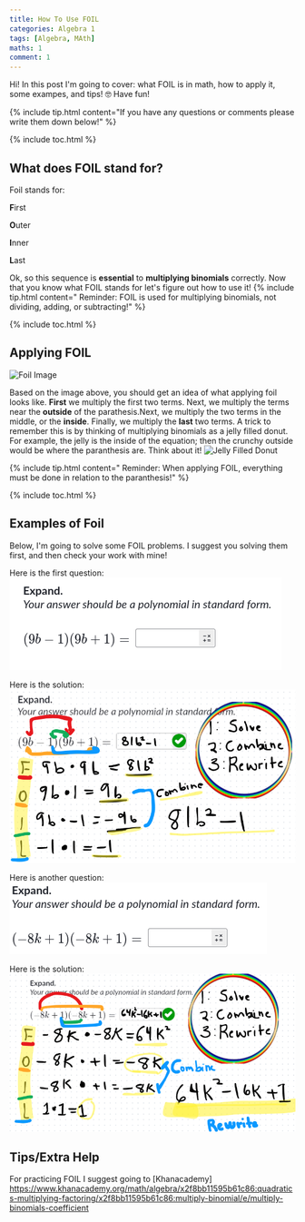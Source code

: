 ```yaml
---
title: How To Use FOIL
categories: Algebra 1
tags: [Algebra, MAth]
maths: 1
comment: 1
---
```

Hi! In this post I'm going to cover: what FOIL is in math, how to apply it, some exampes, and tips! 🤓 Have fun!

{% include tip.html content="If you have any questions or comments please write them down below!" %}

{% include toc.html %}
 
## What does FOIL stand for?

Foil stands for:

 **F**irst

 **O**uter

 **I**nner

 **L**ast


Ok, so this sequence is **essential** to **multiplying binomials** correctly. Now that you know what FOIL stands for let's figure out how to use it!
{% include tip.html content=" Reminder: FOIL is used for multiplying binomials, not dividing, adding, or subtracting!" %}

{% include toc.html %}
 

## Applying FOIL 
<img src="https://study.com/cimages/multimages/16/foil.png" alt="Foil Image">

Based on the image above, you should get an idea of what applying foil looks like. 
    **First** we multiply the first two terms.  Next, we multiply the terms near the **outside** of the parathesis.Next, we multiply the two terms in the middle, or the **inside**. Finally, we multiply the **last** two terms. A trick to remember this is by thinking of multiplying binomials as a jelly filled donut. For example, the jelly is the inside of the equation; then the crunchy outside would be where the paranthesis are.
    Think about it!
<img src="https://www.tastingtable.com/img/gallery/strawberry-jam-doughnut-recipe-donut/image-import.jpg" alt="Jelly Filled Donut">

{% include tip.html content=" Reminder: When applying FOIL, everything must be done in relation to the paranthesis!" %}

{% include toc.html %}

## Examples of Foil
Below, I'm going to solve some FOIL problems. I suggest you solving them first, and then check your work with mine!

Here is the first question:
<img src="images/posts/maths/foil.png" alt="FOIL Question 1">

Here is the solution:<img src="images/posts/maths/math.png" alt="FOIL Answer 1">

Here is another question:<img src="images/posts/maths/FoilQ2.png" alt="FOIL Question 2">

Here is the solution:<img src="images/posts/maths/Foila2.png" alt="FOIL Answer 2">
## Tips/Extra Help
For practicing FOIL I suggest going to [Khanacademy] https://www.khanacademy.org/math/algebra/x2f8bb11595b61c86:quadratics-multiplying-factoring/x2f8bb11595b61c86:multiply-binomial/e/multiply-binomials-coefficient
